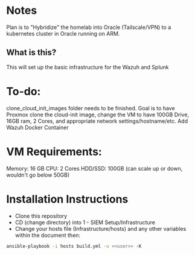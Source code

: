 # Notes
Plan is to "Hybridize" the homelab into Oracle (Tailscale/VPN) to a kubernetes cluster in Oracle running on ARM.

## What is this?
This will set up the basic infrastructure for the Wazuh and Splunk

# To-do:
clone_cloud_init_images folder needs to be finished. Goal is to have Proxmox clone the cloud-init image, 
change the VM to have 100GB Drive, 16GB ram, 2 Cores, and appropriate network settings/hostname/etc.
Add Wazuh Docker Container

# VM Requirements:
Memory: 16 GB
CPU: 2 Cores
HDD/SSD: 100GB (can scale up or down, wouldn't go below 50GB)

# Installation Instructions
- Clone this repository 
- CD (change directory) into 1 - SIEM Setup/Infrastructure
- Change your hosts file (Infrastructure/hosts) and any other variables within the document
then:
```bash
ansible-playbook -i hosts build.yml -u <<user>> -K
```